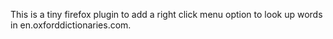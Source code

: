This is a tiny firefox plugin to add a right click menu option to look up words in en.oxforddictionaries.com. 

